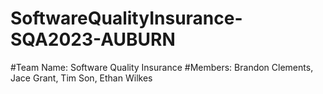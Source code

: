 # SoftwareQualityInsurance-SQA2023-AUBURN
#Team Name: Software Quality Insurance
#Members: Brandon Clements, Jace Grant, Tim Son, Ethan Wilkes
